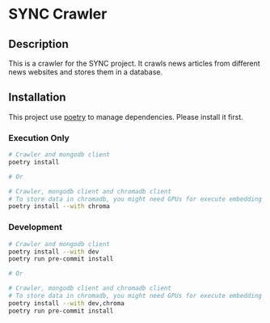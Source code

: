 # SYNC Crawler

## Description

This is a crawler for the SYNC project. It crawls news articles from different news websites and stores them in a database.

## Installation

This project use [poetry](https://python-poetry.org/) to manage dependencies. Please install it first.

### Execution Only

```bash
# Crawler and mongodb client
poetry install

# Or

# Crawler, mongodb client and chromadb client
# To store data in chromadb, you might need GPUs for execute embedding models
poetry install --with chroma
```

### Development

```bash
# Crawler and mongodb client
poetry install --with dev
poetry run pre-commit install

# Or

# Crawler, mongodb client and chromadb client
# To store data in chromadb, you might need GPUs for execute embedding models
poetry install --with dev,chroma
poetry run pre-commit install
```
